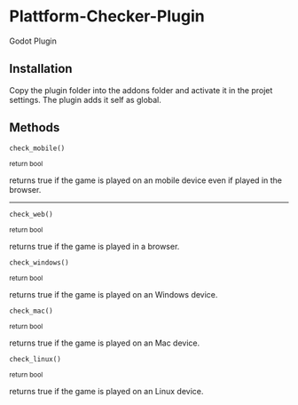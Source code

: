 # Plattform-Checker-Plugin
Godot Plugin

## Installation
Copy the plugin folder into the addons folder and activate it in the projet settings.
The plugin adds it self as global. 

## Methods
    check_mobile()
<sub>return bool</sub>

returns true if the game is played on an mobile device even if played in the browser.

---

    check_web()
<sub>return bool</sub>

returns true if the game is played in a browser.

    check_windows()
<sub>return bool</sub>

returns true if the game is played on an Windows device.

    check_mac()
<sub>return bool</sub>

returns true if the game is played on an Mac device.

    check_linux()
<sub>return bool</sub>

returns true if the game is played on an Linux device.
